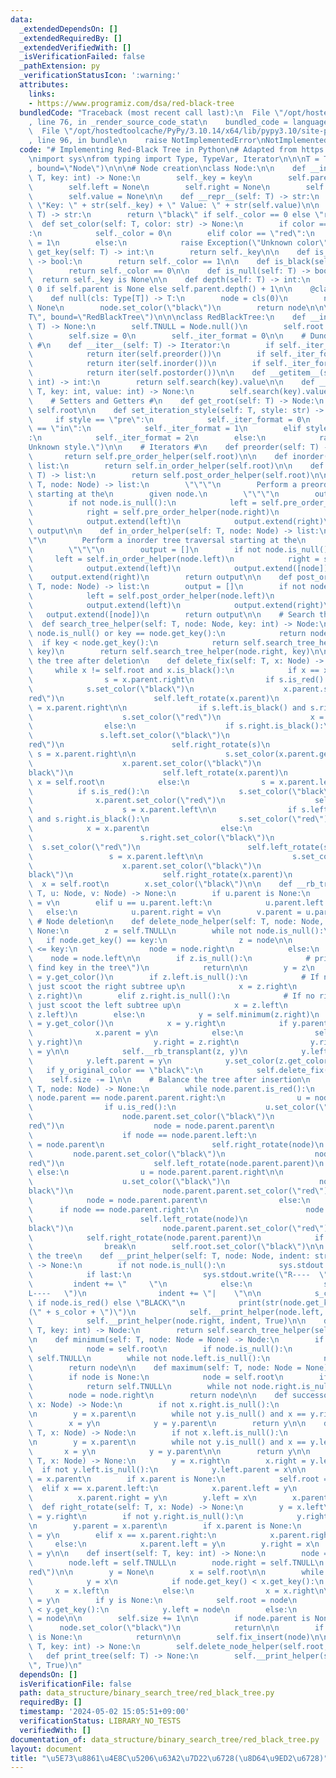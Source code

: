 ```yaml
---
data:
  _extendedDependsOn: []
  _extendedRequiredBy: []
  _extendedVerifiedWith: []
  _isVerificationFailed: false
  _pathExtension: py
  _verificationStatusIcon: ':warning:'
  attributes:
    links:
    - https://www.programiz.com/dsa/red-black-tree
  bundledCode: "Traceback (most recent call last):\n  File \"/opt/hostedtoolcache/PyPy/3.10.14/x64/lib/pypy3.10/site-packages/onlinejudge_verify/documentation/build.py\"\
    , line 76, in _render_source_code_stat\n    bundled_code = language.bundle(\n\
    \  File \"/opt/hostedtoolcache/PyPy/3.10.14/x64/lib/pypy3.10/site-packages/onlinejudge_verify/languages/python.py\"\
    , line 96, in bundle\n    raise NotImplementedError\nNotImplementedError\n"
  code: "# Implementing Red-Black Tree in Python\n# Adapted from https://www.programiz.com/dsa/red-black-tree\n\
    \nimport sys\nfrom typing import Type, TypeVar, Iterator\n\n\nT = TypeVar(\"T\"\
    , bound=\"Node\")\n\n\n# Node creation\nclass Node:\n\n    def __init__(self:\
    \ T, key: int) -> None:\n        self._key = key\n        self.parent = None\n\
    \        self.left = None\n        self.right = None\n        self._color = 1\n\
    \        self.value = None\n\n    def __repr__(self: T) -> str:\n        return\
    \ \"Key: \" + str(self._key) + \" Value: \" + str(self.value)\n\n    def get_color(self:\
    \ T) -> str:\n        return \"black\" if self._color == 0 else \"red\"\n\n  \
    \  def set_color(self: T, color: str) -> None:\n        if color == \"black\"\
    :\n            self._color = 0\n        elif color == \"red\":\n            self._color\
    \ = 1\n        else:\n            raise Exception(\"Unknown color\")\n\n    def\
    \ get_key(self: T) -> int:\n        return self._key\n\n    def is_red(self: T)\
    \ -> bool:\n        return self._color == 1\n\n    def is_black(self: T) -> bool:\n\
    \        return self._color == 0\n\n    def is_null(self: T) -> bool:\n      \
    \  return self._key is None\n\n    def depth(self: T) -> int:\n        return\
    \ 0 if self.parent is None else self.parent.depth() + 1\n\n    @classmethod\n\
    \    def null(cls: Type[T]) -> T:\n        node = cls(0)\n        node._key =\
    \ None\n        node.set_color(\"black\")\n        return node\n\n\nT = TypeVar(\"\
    T\", bound=\"RedBlackTree\")\n\n\nclass RedBlackTree:\n    def __init__(self:\
    \ T) -> None:\n        self.TNULL = Node.null()\n        self.root = self.TNULL\n\
    \        self.size = 0\n        self._iter_format = 0\n\n    # Dunder Methods\
    \ #\n    def __iter__(self: T) -> Iterator:\n        if self._iter_format == 0:\n\
    \            return iter(self.preorder())\n        if self._iter_format == 1:\n\
    \            return iter(self.inorder())\n        if self._iter_format == 2:\n\
    \            return iter(self.postorder())\n\n    def __getitem__(self: T, key:\
    \ int) -> int:\n        return self.search(key).value\n\n    def __setitem__(self:\
    \ T, key: int, value: int) -> None:\n        self.search(key).value = value\n\n\
    \    # Setters and Getters #\n    def get_root(self: T) -> Node:\n        return\
    \ self.root\n\n    def set_iteration_style(self: T, style: str) -> None:\n   \
    \     if style == \"pre\":\n            self._iter_format = 0\n        elif style\
    \ == \"in\":\n            self._iter_format = 1\n        elif style == \"post\"\
    :\n            self._iter_format = 2\n        else:\n            raise Exception(\"\
    Unknown style.\")\n\n    # Iterators #\n    def preorder(self: T) -> list:\n \
    \       return self.pre_order_helper(self.root)\n\n    def inorder(self: T) ->\
    \ list:\n        return self.in_order_helper(self.root)\n\n    def postorder(self:\
    \ T) -> list:\n        return self.post_order_helper(self.root)\n\n    def pre_order_helper(self:\
    \ T, node: Node) -> list:\n        \"\"\"\n        Perform a preorder tree traversal\
    \ starting at the\n        given node.\n        \"\"\"\n        output = []\n\
    \        if not node.is_null():\n            left = self.pre_order_helper(node.left)\n\
    \            right = self.pre_order_helper(node.right)\n            output.extend([node])\n\
    \            output.extend(left)\n            output.extend(right)\n        return\
    \ output\n\n    def in_order_helper(self: T, node: Node) -> list:\n        \"\"\
    \"\n        Perform a inorder tree traversal starting at the\n        given node.\n\
    \        \"\"\"\n        output = []\n        if not node.is_null():\n       \
    \     left = self.in_order_helper(node.left)\n            right = self.in_order_helper(node.right)\n\
    \            output.extend(left)\n            output.extend([node])\n        \
    \    output.extend(right)\n        return output\n\n    def post_order_helper(self:\
    \ T, node: Node) -> list:\n        output = []\n        if not node.is_null():\n\
    \            left = self.post_order_helper(node.left)\n            right = self.post_order_helper(node.right)\n\
    \            output.extend(left)\n            output.extend(right)\n         \
    \   output.extend([node])\n        return output\n\n    # Search the tree\n  \
    \  def search_tree_helper(self: T, node: Node, key: int) -> Node:\n        if\
    \ node.is_null() or key == node.get_key():\n            return node\n\n      \
    \  if key < node.get_key():\n            return self.search_tree_helper(node.left,\
    \ key)\n        return self.search_tree_helper(node.right, key)\n\n    # Balancing\
    \ the tree after deletion\n    def delete_fix(self: T, x: Node) -> None:\n   \
    \     while x != self.root and x.is_black():\n            if x == x.parent.left:\n\
    \                s = x.parent.right\n                if s.is_red():\n        \
    \            s.set_color(\"black\")\n                    x.parent.set_color(\"\
    red\")\n                    self.left_rotate(x.parent)\n                    s\
    \ = x.parent.right\n\n                if s.left.is_black() and s.right.is_black():\n\
    \                    s.set_color(\"red\")\n                    x = x.parent\n\
    \                else:\n                    if s.right.is_black():\n         \
    \               s.left.set_color(\"black\")\n                        s.set_color(\"\
    red\")\n                        self.right_rotate(s)\n                       \
    \ s = x.parent.right\n\n                    s.set_color(x.parent.get_color())\n\
    \                    x.parent.set_color(\"black\")\n                    s.right.set_color(\"\
    black\")\n                    self.left_rotate(x.parent)\n                   \
    \ x = self.root\n            else:\n                s = x.parent.left\n      \
    \          if s.is_red():\n                    s.set_color(\"black\")\n      \
    \              x.parent.set_color(\"red\")\n                    self.right_rotate(x.parent)\n\
    \                    s = x.parent.left\n\n                if s.left.is_black()\
    \ and s.right.is_black():\n                    s.set_color(\"red\")\n        \
    \            x = x.parent\n                else:\n                    if s.left.is_black():\n\
    \                        s.right.set_color(\"black\")\n                      \
    \  s.set_color(\"red\")\n                        self.left_rotate(s)\n       \
    \                 s = x.parent.left\n\n                    s.set_color(x.parent.get_color())\n\
    \                    x.parent.set_color(\"black\")\n                    s.left.set_color(\"\
    black\")\n                    self.right_rotate(x.parent)\n                  \
    \  x = self.root\n        x.set_color(\"black\")\n\n    def __rb_transplant(self:\
    \ T, u: Node, v: Node) -> None:\n        if u.parent is None:\n            self.root\
    \ = v\n        elif u == u.parent.left:\n            u.parent.left = v\n     \
    \   else:\n            u.parent.right = v\n        v.parent = u.parent\n\n   \
    \ # Node deletion\n    def delete_node_helper(self: T, node: Node, key: int) ->\
    \ None:\n        z = self.TNULL\n        while not node.is_null():\n         \
    \   if node.get_key() == key:\n                z = node\n\n            if node.get_key()\
    \ <= key:\n                node = node.right\n            else:\n            \
    \    node = node.left\n\n        if z.is_null():\n            # print(\"Cannot\
    \ find key in the tree\")\n            return\n\n        y = z\n        y_original_color\
    \ = y.get_color()\n        if z.left.is_null():\n            # If no left child,\
    \ just scoot the right subtree up\n            x = z.right\n            self.__rb_transplant(z,\
    \ z.right)\n        elif z.right.is_null():\n            # If no right child,\
    \ just scoot the left subtree up\n            x = z.left\n            self.__rb_transplant(z,\
    \ z.left)\n        else:\n            y = self.minimum(z.right)\n            y_original_color\
    \ = y.get_color()\n            x = y.right\n            if y.parent == z:\n  \
    \              x.parent = y\n            else:\n                self.__rb_transplant(y,\
    \ y.right)\n                y.right = z.right\n                y.right.parent\
    \ = y\n\n            self.__rb_transplant(z, y)\n            y.left = z.left\n\
    \            y.left.parent = y\n            y.set_color(z.get_color())\n     \
    \   if y_original_color == \"black\":\n            self.delete_fix(x)\n\n    \
    \    self.size -= 1\n\n    # Balance the tree after insertion\n    def fix_insert(self:\
    \ T, node: Node) -> None:\n        while node.parent.is_red():\n            if\
    \ node.parent == node.parent.parent.right:\n                u = node.parent.parent.left\n\
    \                if u.is_red():\n                    u.set_color(\"black\")\n\
    \                    node.parent.set_color(\"black\")\n                    node.parent.parent.set_color(\"\
    red\")\n                    node = node.parent.parent\n                else:\n\
    \                    if node == node.parent.left:\n                        node\
    \ = node.parent\n                        self.right_rotate(node)\n           \
    \         node.parent.set_color(\"black\")\n                    node.parent.parent.set_color(\"\
    red\")\n                    self.left_rotate(node.parent.parent)\n           \
    \ else:\n                u = node.parent.parent.right\n\n                if u.is_red():\n\
    \                    u.set_color(\"black\")\n                    node.parent.set_color(\"\
    black\")\n                    node.parent.parent.set_color(\"red\")\n        \
    \            node = node.parent.parent\n                else:\n              \
    \      if node == node.parent.right:\n                        node = node.parent\n\
    \                        self.left_rotate(node)\n                    node.parent.set_color(\"\
    black\")\n                    node.parent.parent.set_color(\"red\")\n        \
    \            self.right_rotate(node.parent.parent)\n            if node == self.root:\n\
    \                break\n        self.root.set_color(\"black\")\n\n    # Printing\
    \ the tree\n    def __print_helper(self: T, node: Node, indent: str, last: bool)\
    \ -> None:\n        if not node.is_null():\n            sys.stdout.write(indent)\n\
    \            if last:\n                sys.stdout.write(\"R----  \")\n       \
    \         indent += \"     \"\n            else:\n                sys.stdout.write(\"\
    L----   \")\n                indent += \"|    \"\n\n            s_color = \"RED\"\
    \ if node.is_red() else \"BLACK\"\n            print(str(node.get_key()) + \"\
    (\" + s_color + \")\")\n            self.__print_helper(node.left, indent, False)\n\
    \            self.__print_helper(node.right, indent, True)\n\n    def search(self:\
    \ T, key: int) -> Node:\n        return self.search_tree_helper(self.root, key)\n\
    \n    def minimum(self: T, node: Node = None) -> Node:\n        if node is None:\n\
    \            node = self.root\n        if node.is_null():\n            return\
    \ self.TNULL\n        while not node.left.is_null():\n            node = node.left\n\
    \        return node\n\n    def maximum(self: T, node: Node = None) -> Node:\n\
    \        if node is None:\n            node = self.root\n        if node.is_null():\n\
    \            return self.TNULL\n        while not node.right.is_null():\n    \
    \        node = node.right\n        return node\n\n    def successor(self: T,\
    \ x: Node) -> Node:\n        if not x.right.is_null():\n            return self.minimum(x.right)\n\
    \n        y = x.parent\n        while not y.is_null() and x == y.right:\n    \
    \        x = y\n            y = y.parent\n        return y\n\n    def predecessor(self:\
    \ T, x: Node) -> Node:\n        if not x.left.is_null():\n            return self.maximum(x.left)\n\
    \n        y = x.parent\n        while not y.is_null() and x == y.left:\n     \
    \       x = y\n            y = y.parent\n\n        return y\n\n    def left_rotate(self:\
    \ T, x: Node) -> None:\n        y = x.right\n        x.right = y.left\n      \
    \  if not y.left.is_null():\n            y.left.parent = x\n\n        y.parent\
    \ = x.parent\n        if x.parent is None:\n            self.root = y\n      \
    \  elif x == x.parent.left:\n            x.parent.left = y\n        else:\n  \
    \          x.parent.right = y\n        y.left = x\n        x.parent = y\n\n  \
    \  def right_rotate(self: T, x: Node) -> None:\n        y = x.left\n        x.left\
    \ = y.right\n        if not y.right.is_null():\n            y.right.parent = x\n\
    \n        y.parent = x.parent\n        if x.parent is None:\n            self.root\
    \ = y\n        elif x == x.parent.right:\n            x.parent.right = y\n   \
    \     else:\n            x.parent.left = y\n        y.right = x\n        x.parent\
    \ = y\n\n    def insert(self: T, key: int) -> None:\n        node = Node(key)\n\
    \        node.left = self.TNULL\n        node.right = self.TNULL\n        node.set_color(\"\
    red\")\n\n        y = None\n        x = self.root\n\n        while not x.is_null():\n\
    \            y = x\n            if node.get_key() < x.get_key():\n           \
    \     x = x.left\n            else:\n                x = x.right\n\n        node.parent\
    \ = y\n        if y is None:\n            self.root = node\n        elif node.get_key()\
    \ < y.get_key():\n            y.left = node\n        else:\n            y.right\
    \ = node\n\n        self.size += 1\n\n        if node.parent is None:\n      \
    \      node.set_color(\"black\")\n            return\n\n        if node.parent.parent\
    \ is None:\n            return\n\n        self.fix_insert(node)\n\n    def delete(self:\
    \ T, key: int) -> None:\n        self.delete_node_helper(self.root, key)\n\n \
    \   def print_tree(self: T) -> None:\n        self.__print_helper(self.root, \"\
    \", True)\n"
  dependsOn: []
  isVerificationFile: false
  path: data_structure/binary_search_tree/red_black_tree.py
  requiredBy: []
  timestamp: '2024-05-02 15:05:51+09:00'
  verificationStatus: LIBRARY_NO_TESTS
  verifiedWith: []
documentation_of: data_structure/binary_search_tree/red_black_tree.py
layout: document
title: "\u5E73\u8861\u4E8C\u5206\u63A2\u7D22\u6728(\u8D64\u9ED2\u6728)"
---
```

